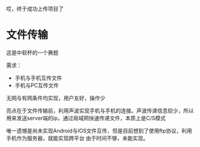 哎，终于成功上传项目了
<h1>文件传输</H1>
这是中软杯的一个赛题

需求：
  * 手机与手机互传文件
  * 手机与PC互传文件

无网与有网条件均实现，用户友好，操作少

亮点在于文件传输前，利用声波实现手机与手机的连接。声波传递信息较少，所以用来发送server端的ip，通过局域网快速传递文件，本质上是C/S模式

唯一遗憾是尚未实现Android与IOS文件互传，但是目前想到了使用ftp协议，利用手机作为服务器，就能实现跨平台
由于时间不够，未能实现。

